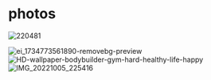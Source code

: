 # photos

![220481](https://github.com/user-attachments/assets/66c68dbd-c533-4db3-ba1d-ab5460c70bbc)

![ei_1734773561890-removebg-preview](https://github.com/user-attachments/assets/6940bcb0-8ff3-41dd-b1b6-6b184945f31b)
![HD-wallpaper-bodybuilder-gym-hard-healthy-life-happy](https://github.com/user-attachments/assets/ced764d4-5bd5-4ebc-a64f-08eb5cdd56ec)
![IMG_20221005_225416](https://github.com/user-attachments/assets/1d7c7ecc-e9b0-452d-8ef3-cb6169d391d7)
